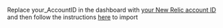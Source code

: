 Replace your_AccountID in the dashboard with [your New Relic account ID](https://docs.newrelic.com/docs/accounts/accounts-billing/account-structure/account-id/) and then follow the instructions [here](https://docs.newrelic.com/docs/query-your-data/explore-query-data/dashboards/introduction-dashboards/#dashboards-import) to import
